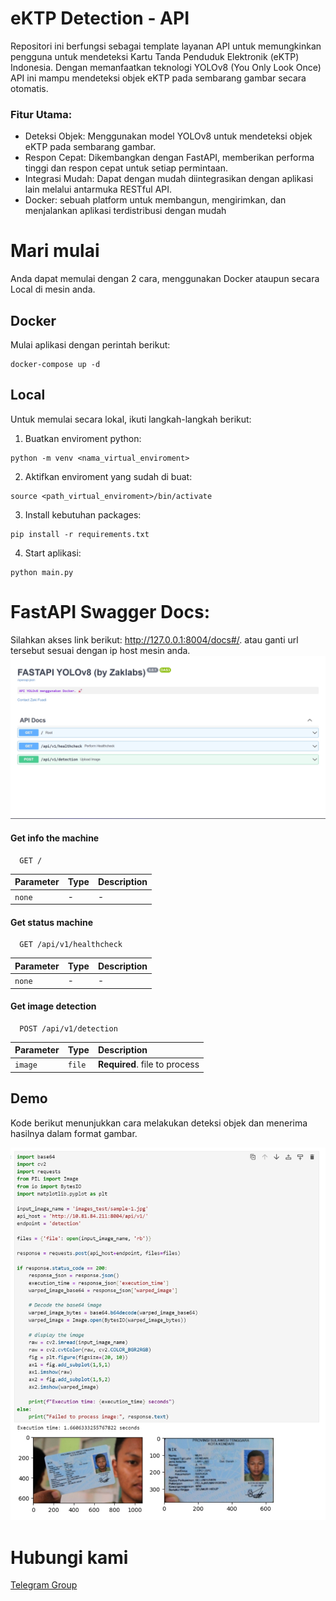 
# eKTP Detection - API

Repositori ini berfungsi sebagai template layanan API untuk memungkinkan pengguna untuk mendeteksi Kartu Tanda Penduduk Elektronik (eKTP) Indonesia. Dengan memanfaatkan teknologi YOLOv8 (You Only Look Once) API ini mampu mendeteksi objek eKTP pada sembarang gambar secara otomatis.



### Fitur Utama:

- Deteksi Objek: Menggunakan model YOLOv8 untuk mendeteksi objek eKTP pada sembarang gambar.
- Respon Cepat: Dikembangkan dengan FastAPI, memberikan performa tinggi dan respon cepat untuk setiap permintaan.
- Integrasi Mudah: Dapat dengan mudah diintegrasikan dengan aplikasi lain melalui antarmuka RESTful API.
- Docker: sebuah platform untuk membangun, mengirimkan, dan menjalankan aplikasi terdistribusi dengan mudah

# Mari mulai
Anda dapat memulai dengan 2 cara, menggunakan Docker ataupun secara Local di mesin anda.

## Docker
Mulai aplikasi dengan perintah berikut:
``` 
docker-compose up -d
```

## Local
Untuk memulai secara lokal, ikuti langkah-langkah berikut:
1. Buatkan enviroment python:
```
python -m venv <nama_virtual_enviroment> 
```
2. Aktifkan enviroment yang sudah di buat:
```
source <path_virtual_enviroment>/bin/activate
```
3. Install kebutuhan packages:
```
pip install -r requirements.txt
```
4. Start aplikasi:
```
python main.py
```


# FastAPI Swagger Docs:
Silahkan akses link berikut:
http://127.0.0.1:8004/docs#/. atau ganti url tersebut sesuai dengan ip host mesin anda.
![App Screenshot](https://github.com/zaklabs/eKTP-API/blob/main/assets/api-docs.jpg?raw=true)



#### Get info the machine
```http
  GET /
```

| Parameter | Type     | Description                |
| :-------- | :------- | :------------------------- |
| `none` | - | - |

#### Get status machine

```http
  GET /api/v1/healthcheck
```

| Parameter | Type     | Description                |
| :-------- | :------- | :------------------------- |
| `none` | - | - |

#### Get image detection

```http
  POST /api/v1/detection
```

| Parameter | Type     | Description                       |
| :-------- | :------- | :-------------------------------- |
| `image`      | `file` | **Required**. file to process |

## Demo

Kode berikut menunjukkan cara melakukan deteksi objek dan menerima hasilnya dalam format gambar.

![App Screenshot](https://github.com/zaklabs/eKTP-API/blob/main/assets/detection.jpg?raw=true)


# Hubungi kami
[Telegram Group](https://t.me/+KXLY8hK8VKc5ODM1)

